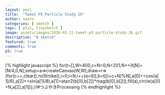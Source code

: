 ```yaml
---
layout: post
title:  "Tweet P5 Particle Study 26"
author: naoto
categories: [ sketch ]
tags: [ p5js, tinysketch ]
image: assets/images/2020-03-11-tweet-p5-particle-study-26.gif
description: "A sketch"
featured: true
comments: true
p5: true
---
```


<div id = "p5sketch">
  <!-- p5 instance will be created here -->
</div>

{% highlight javascript %}
for(t=[],W=400,c=N=0;N<201;N++)t[N]=[N/4,0,N];setup=a=>createCanvas(W,W),draw=r=>{for(c++,clear(),noStroke(),i=0;i<N;i++)a=t[i],b=t[(i+c+N)%N],a[0]+=cos(a[1]/8),a[2]+=sin(a[1]/8),a[1]=atan2(b[0],b[2])*mag(b[0],b[2]),fill(a),circle(a[0]+N,a[2],a[1])};//#つぶやきProcessing
{% endhighlight %}

<script>
// Naoto Hieda
// https://creativecommons.org/licenses/by-sa/3.0/
for(t=[],W=400,c=N=0;N<201;N++)t[N]=[N/4,0,N];setup=a=>createCanvas(W,W).parent('p5sketch'),draw=r=>{for(c++,clear(),noStroke(),i=0;i<N;i++)a=t[i],b=t[(i+c+N)%N],a[0]+=cos(a[1]/8),a[2]+=sin(a[1]/8),a[1]=atan2(b[0],b[2])*mag(b[0],b[2]),fill(a),circle(a[0]+N,a[2],a[1])};//#つぶやきProcessing
</script>
